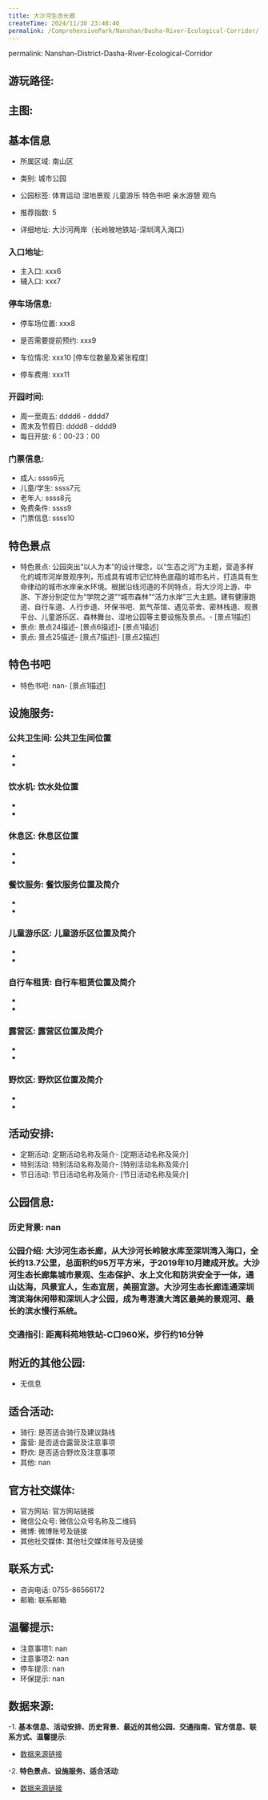 ```yaml
---
title: 大沙河生态长廊
createTime: 2024/11/30 23:48:40
permalink: /ComprehensivePark/Nanshan/Dasha-River-Ecological-Corridor/
---
```

permalink: Nanshan-District-Dasha-River-Ecological-Corridor
## 游玩路径:
<ImageCard
image="https://cgj.sz.gov.cn/attachment/1/1333/1333614/10774645.png"
title= "大沙河生态长廊"
description= "公园突出“以人为本”的设计理念，以“生态之河”为主题，营造多样化的城市河岸景观序"
date="2024/11/30"
href="/"
author="深圳公园"
/>

## 主图:
<ImageCard
image="https://cgj.sz.gov.cn/attachment/1/1333/1333606/10774645.jpg"
title= "大沙河生态长廊"
description= "大沙河生态长廊，从大沙河长岭陂水库至深圳湾入海口，全长约13.7公里，总面积约95万平方米，于2019年10月建成开放。大沙河生态长廊集城市景观、生态保护、水上"
date="2024/11/30"
href="/"
author="深圳公园"
/>

## 基本信息

- 所属区域: 南山区

- 类别: 城市公园

- 公园标签: 体育运动 湿地景观 儿童游乐 特色书吧 亲水游憩 观鸟

- 推荐指数: 5

- 详细地址: 大沙河两岸（长岭陂地铁站-深圳湾入海口）

### 入口地址:
- 主入口: xxx6
- 辅入口: xxx7
### 停车场信息:
- 停车场位置: xxx8

- 是否需要提前预约: xxx9

- 车位情况: xxx10 [停车位数量及紧张程度]

- 停车费用: xxx11

### 开园时间:
- 周一至周五: dddd6 - dddd7
- 周末及节假日: dddd8 - dddd9
- 每日开放: 6：00-23：00

### 门票信息:
- 成人: ssss6元
- 儿童/学生: ssss7元
- 老年人: ssss8元
- 免费条件: ssss9
- 门票信息: ssss10
## 特色景点
- 特色景点: 公园突出“以人为本”的设计理念，以“生态之河”为主题，营造多样化的城市河岸景观序列，形成具有城市记忆特色底蕴的城市名片，打造具有生命律动的城市水岸亲水环境。根据沿线河道的不同特点，将大沙河上游、中游、下游分别定位为“学院之道”“城市森林”“活力水岸”三大主题。建有健康跑道、自行车道、人行步道、环保书吧、氮气茶馆、遇见茶舍、密林栈道、观景平台、儿童游乐区、森林舞台、湿地公园等主要设施及景点。- [景点1描述]
- 景点: 景点24描述- [景点6描述]- [景点1描述]
- 景点: 景点25描述- [景点7描述]- [景点2描述]
## 特色书吧
- 特色书吧: nan- [景点1描述]
## 设施服务:
### 公共卫生间: 公共卫生间位置
- 
- 
### 饮水机: 饮水处位置
- 
- 
### 休息区: 休息区位置
- 
- 
### 餐饮服务: 餐饮服务位置及简介
- 
- 
### 儿童游乐区: 儿童游乐区位置及简介
- 
- 
### 自行车租赁: 自行车租赁位置及简介
- 
- 
### 露营区: 露营区位置及简介
- 
- 
### 野炊区: 野炊区位置及简介

- 
- 
## 活动安排:
- 定期活动: 定期活动名称及简介- [定期活动名称及简介]
- 特别活动: 特别活动名称及简介- [特别活动名称及简介]
- 节日活动: 节日活动名称及简介- [节日活动名称及简介]
## 公园信息:
### 历史背景: nan
### 公园介绍: 大沙河生态长廊，从大沙河长岭陂水库至深圳湾入海口，全长约13.7公里，总面积约95万平方米，于2019年10月建成开放。大沙河生态长廊集城市景观、生态保护、水上文化和防洪安全于一体，通山达海，风景宜人，生态宜居，美丽宜游。大沙河生态长廊连通深圳湾滨海休闲带和深圳人才公园，成为粤港澳大湾区最美的景观河、最长的滨水慢行系统。
### 交通指引: 距离科苑地铁站-C口960米，步行约16分钟

## 附近的其他公园:
- 无信息

## 适合活动:
- 骑行: 是否适合骑行及建议路线
- 露营: 是否适合露营及注意事项
- 野炊: 是否适合野炊及注意事项
- 其他: nan

## 官方社交媒体:
- 官方网站: 官方网站链接
- 微信公众号: 微信公众号名称及二维码
- 微博: 微博账号及链接
- 其他社交媒体: 其他社交媒体账号及链接

## 联系方式:
- 咨询电话: 0755-86566172
- 邮箱: 联系邮箱

## 温馨提示:
- 注意事项1: nan
- 注意事项2: nan
- 停车提示: nan
- 环保提示: nan

## 数据来源:
-1. **基本信息、活动安排、历史背景、最近的其他公园、交通指南、官方信息、联系方式、温馨提示**:
- [数据来源链接](https://cgj.sz.gov.cn/xsmh/gysz/csgy/content/post_10774645.html)

-2. **特色景点、设施服务、适合活动**:
- [数据来源链接](https://cgj.sz.gov.cn/xsmh/gysz/csgy/content/post_10774645.html)

